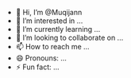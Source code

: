 - 👋 Hi, I’m @Muqijann
- 👀 I’m interested in ...
- 🌱 I’m currently learning ...
- 💞️ I’m looking to collaborate on ...
- 📫 How to reach me ...
- 😄 Pronouns: ...
- ⚡ Fun fact: ...

<!---
Muqijann/Muqijann is a ✨ special ✨ repository because its `README.md` (this file) appears on your GitHub profile.
You can click the Preview link to take a look at your changes.
--->
